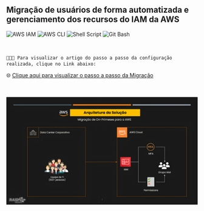 ## Migração de usuários de forma automatizada e gerenciamento dos recursos do IAM da AWS

![AWS IAM](https://img.shields.io/badge/AWS%20IAM-FF9900?style=for-the-badge&logo=amazon-aws&logoColor=white)
![AWS CLI](https://img.shields.io/badge/AWS%20CLI-4A90E2?style=for-the-badge&logo=amazon-aws&logoColor=white)
![Shell Script](https://img.shields.io/badge/Shell%20Script-121011?style=for-the-badge&logo=gnu-bash&logoColor=white)
![Git Bash](https://img.shields.io/badge/Git%20Bash-F05032?style=for-the-badge&logo=git&logoColor=white)

<br>

```
👨🏻‍💻 Para visualizar o artigo do passo a passo da configuração realizada, clique no Link abaixo:

```
🌐 [Clique aqui para visualizar o passo a passo da Migração](https://medium.com/@diegonery465/migra%C3%A7%C3%A3o-de-usu%C3%A1rios-de-forma-automatizada-e-gerenciamento-dos-recursos-do-iam-identity-and-access-d98cccddfd81)<br>

<br>
<br>

<img src="https://github.com/diegonery465/Project02-Hands-on-IAM/blob/main/ProjetoCloud01%20(2).png"/>



